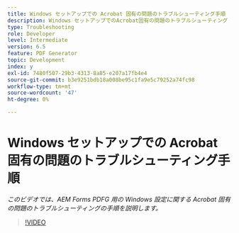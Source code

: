 ```yaml
---
title: Windows セットアップでの Acrobat 固有の問題のトラブルシューティング手順
description: Windows セットアップでのAcrobat固有の問題のトラブルシューティング
type: Troubleshooting
role: Developer
level: Intermediate
version: 6.5
feature: PDF Generator
topic: Development
index: y
exl-id: 7480f507-29b3-4313-8a85-e207a17fb4e4
source-git-commit: b3e9251bdb18a008be95c1fa9e5c79252a74fc98
workflow-type: tm+mt
source-wordcount: '47'
ht-degree: 0%

---
```


# Windows セットアップでの Acrobat 固有の問題のトラブルシューティング手順

*このビデオでは、AEM Forms PDFG 用の Windows 設定に関する Acrobat 固有の問題のトラブルシューティングの手順を説明します。*

>[!VIDEO](https://video.tv.adobe.com/v/335480?quality=12&learn=on)
